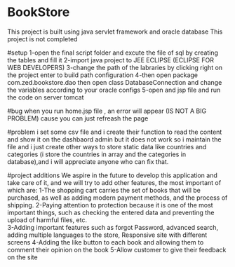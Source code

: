 # BookStore
This project is built using java servlet framework and oracle database This project is not completed

#setup
1-open the final script folder and excute the file of sql by creating the tables and fill it 
2-import java project to JEE ECLIPSE (ECLIPSE FOR WEB DEVELOPERS)
3-change the path of the labraries by clicking right on the project enter to build path configuration
4-then open package com.zed.bookstore.dao then open class DatabaseConnection and change the variables according to your oracle configs
5-open and jsp file and run the code on server tomcat

#bug
when you run home.jsp file , an error will appear (IS NOT A BIG PROBLEM) cause you can just refreash the page 

#problem 
i set some csv file and i create their function to read the content and show it on the dashbaord admin but it does not work so i maintain the file and i just create 
other ways to store static data like countries and categories (i store the countries in array and the categories in database),and i will appreciate anyone who can 
fix that.

#project additions
We aspire in the future to develop this application and take care of it, and we will try to add other features, the most important of which are: 
1-The shopping cart carries the set of books that will be purchased, as well as adding modern payment methods, and the process of shipping.
2-Paying attention to protection because it is one of the most important things, such as checking the entered data and preventing the upload of harmful files, etc.  
3-Adding important features such as forgot Password, advanced search, adding multiple languages to the store, Responsive site with different screens
4-Adding the like button to each book and allowing them to comment their opinion on the book
5-Allow customer to give their feedback on the site 
